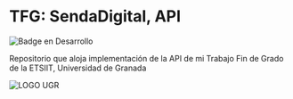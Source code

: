 # TFG: SendaDigital, API

![Badge en Desarrollo](https://img.shields.io/badge/STATUS-Finalizado-success)

Repositorio que aloja implementación de la API de mi Trabajo Fin de Grado de la ETSIIT, Universidad de Granada

![LOGO UGR](https://secretariageneral.ugr.es/sites/webugr/secretariageneral/public/inline-files/UGR-MARCA-02-negativo.png)

